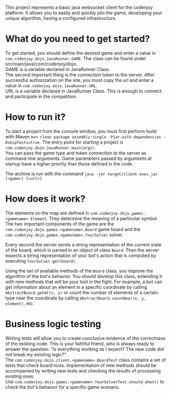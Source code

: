 This project represents a basic java websocket client for the codenjoy platform.
It allows you to easily and quickly join the game, developing your unique algorithm, having a configured infrastructure.

# What do you need to get started?
To get started, you should define the desired game and enter a value in `com.codenjoy.dojo.JavaRunner.GAME`. The class can be found under src/main/java/com/codenjoy/dojo. \
GAME is a variable declared in JavaRunner Class.\
The second important thing is the connection token to the server. After successful authorization on the site, you must copy the url
and enter a value in `com.codenjoy.dojo.JavaRunner.URL`. \
URL is a variable declared in JavaRunner Class.
This is enough to connect and participate in the competition.

# How to run it?
To start a project from the console window, you must first perform build with Maven `mvn clean package assembly:single -Pjar-with-dependencies -DskipTests=true`.
The entry point for starting a project is `com.codenjoy.dojo.JavaRunner.main(args)`. \
You can pass the game type and token connection to the server as command-line arguments.
Game parameters passed by arguments at startup have a higher priority than those defined in the code.

The archive is run with the command `java -jar target/client-exec.jar [<game>] [<url>]`


# How does it work?
The elements on the map are defined in `com.codenjoy.dojo.games.<gamename>.Element`. They determine the meaning of a particular symbol.
The two important components of the game are the `com.codenjoy.dojo.games.<gamename>.Board` game board 
and the `com.codenjoy.dojo.games.<gamename>.YourSolver` solver.

Every second the server sends a string representation of the current state of the board, which is parsed in an object of class `Board`.
Then the server expects a string representation of your bot's action that is computed by executing `YourSolver.get(board)`.

Using the set of available methods of the `Board` class, you improve the algorithm of the bot's behavior.
You should develop this class, extending it with new methods that will be your tool in the fight.
For example, a bot can get information about an element in a specific coordinate by calling `AbstractBoard.getAt(x, y)`
or count the number of elements of a certain type near the coordinate by calling `AbstractBoard.countNear(x, y, element)`, etc.

# Business logic testing
Writing tests will allow you to create conclusive evidence of the correctness of the existing code.
This is your faithful friend, who is always ready to answer the question: "Is everything working as I expect? The new code did not break my existing logic?". \
The `com.codenjoy.dojo.client.<gamename>.BoardTest` class contains a set of tests that check board tools.
Implementation of new methods should be accompanied by writing new tests and checking the results of processing existing ones. \
Use `com.codenjoy.dojo.games.<gamename>.YourSolverTest.should_when()` to check the bot's behavior for a specific game scenario.